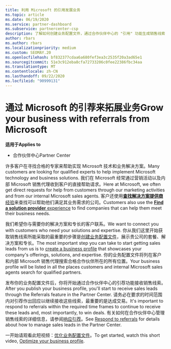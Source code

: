 ```yaml
---
title: 利用 Microsoft 的引用发展业务
ms.topic: article
ms.date: 06/19/2020
ms.service: partner-dashboard
ms.subservice: partnercenter-csp
description: 了解如何创建业务配置文件，通过合作伙伴中心的 "引用" 功能生成销售线索，然后对这些引用做出响应。
author: rbars
ms.author: rbars
ms.localizationpriority: medium
ms.custom: SEOMAY.20
ms.openlocfilehash: bf832377cdaa6a680fef3ea3c2535f20a3ad65e1
ms.sourcegitcommit: 51e3c912eba8cfa72733206c0fee22386fbc34aa
ms.translationtype: MT
ms.contentlocale: zh-CN
ms.lasthandoff: 09/22/2020
ms.locfileid: "90999131"
---
```

# <a name="grow-your-business-with-referrals-from-microsoft"></a><span data-ttu-id="87fed-103">通过 Microsoft 的引荐来拓展业务</span><span class="sxs-lookup"><span data-stu-id="87fed-103">Grow your business with referrals from Microsoft</span></span>

<span data-ttu-id="87fed-104">**适用于**</span><span class="sxs-lookup"><span data-stu-id="87fed-104">**Applies to**</span></span>

- <span data-ttu-id="87fed-105">合作伙伴中心</span><span class="sxs-lookup"><span data-stu-id="87fed-105">Partner Center</span></span>

<span data-ttu-id="87fed-106">许多客户在寻找合格的专家来帮助实现 Microsoft 技术和业务解决方案。</span><span class="sxs-lookup"><span data-stu-id="87fed-106">Many customers are looking for qualified experts to help implement Microsoft technology and business solutions.</span></span> <span data-ttu-id="87fed-107">我们在 Microsoft 经常通过营销活动以及内部 Microsoft 销售代理收到客户的直接帮助请求。</span><span class="sxs-lookup"><span data-stu-id="87fed-107">Here at Microsoft, we often get direct requests for help from customers through our marketing activities and from our internal Microsoft sales agents.</span></span> <span data-ttu-id="87fed-108">客户还使用[**查找解决方案提供商**经验](https://www.microsoft.com/solution-providers/search)来查找可以帮助他们满足其业务需求的公司。</span><span class="sxs-lookup"><span data-stu-id="87fed-108">Customers also use the [**Find a solution provider** experience](https://www.microsoft.com/solution-providers/search) to find companies that can help them meet their business needs.</span></span> 

<span data-ttu-id="87fed-109">我们希望你与需要你的解决方案和专长的客户联系。</span><span class="sxs-lookup"><span data-stu-id="87fed-109">We want to connect you with customers who need your solutions and expertise.</span></span> <span data-ttu-id="87fed-110">你从我们这里开始获取销售线索所能采取的最重要的步骤是[创建业务配置文件](create-a-marketing-profile.md)，展示贵公司的套餐、解决方案和专长。</span><span class="sxs-lookup"><span data-stu-id="87fed-110">The most important step you can take to start getting sales leads from us is to [create a business profile](create-a-marketing-profile.md) that showcases your company's offerings, solutions, and expertise.</span></span> <span data-ttu-id="87fed-111">你的业务配置文件将列在客户和内部 Microsoft 销售代理搜索合格合作伙伴所在的所有位置。</span><span class="sxs-lookup"><span data-stu-id="87fed-111">Your business profile will be listed in all the places customers and internal Microsoft sales agents search for qualified partners.</span></span> 

 <span data-ttu-id="87fed-112">发布你的业务配置文件后，你将开始通过合作伙伴中心的引荐功能接收销售线索。</span><span class="sxs-lookup"><span data-stu-id="87fed-112">After you publish your business profile, you'll start to receive sales leads through the Referrals feature in the Partner Center.</span></span> <span data-ttu-id="87fed-113">请务必在要求的时间范围内对引荐作出回应以继续接收这些线索，最重要的是达成交易。</span><span class="sxs-lookup"><span data-stu-id="87fed-113">It's important to respond to referrals within the required time frames to continue to receive these leads and, most importantly, to win deals.</span></span> <span data-ttu-id="87fed-114">有关如何在合作伙伴中心管理销售线索的详细信息，请参阅[响应引荐](manage-leads.md)。</span><span class="sxs-lookup"><span data-stu-id="87fed-114">See [Respond to referrals](manage-leads.md) for details about how to manage sales leads in the Partner Center.</span></span>  


<span data-ttu-id="87fed-115">一开始请观看此短视频：[优化业务配置文件](https://player.vimeo.com/video/252788046)。</span><span class="sxs-lookup"><span data-stu-id="87fed-115">To get started, watch this short video, [Optimize your business profile](https://player.vimeo.com/video/252788046).</span></span>
